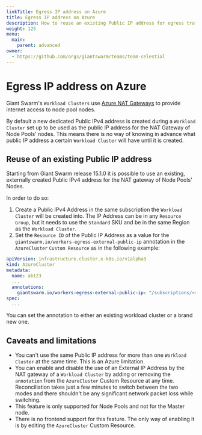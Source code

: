 ```yaml
---
linkTitle: Egress IP address on Azure
title: Egress IP address on Azure
description: How to reuse an existing Public IP address for egress traffic of worker nodes on Azure.
weight: 125
menu:
  main:
    parent: advanced
owner:
  - https://github.com/orgs/giantswarm/teams/team-celestial
---
```


# Egress IP address on Azure

Giant Swarm's `Workload Clusters` use [Azure NAT Gateways](https://docs.microsoft.com/en-us/azure/virtual-network/nat-gateway/nat-overview?ocid=AID754288&wt.mc_id=azfr-c9-scottha,CFID0658) to provide internet access to node pool nodes.

By default a new dedicated Public IPv4 address is created during a `Workload Cluster` set up to be used as the public
IP address for the NAT Gateway of Node Pools' nodes.
This means there is no way of knowing in advance what public IP address a certain `Workload Cluster` will have
until it is created.

## Reuse of an existing Public IP address

Starting from Giant Swarm release 15.1.0 it is possible to use an existing, externally created Public IPv4 address for
the NAT gateway of Node Pools' Nodes.

In order to do so:

1. Create a Public IPv4 Address in the same subscription the `Workload Cluster` will be created into. The IP Address can
be in any `Resource Group`, but it needs to use the `Standard` SKU and be in the same Region as the `Workload Cluster`.
2. Set the `Resource ID` of the Public IP Address as a value for the `giantswarm.io/workers-egress-external-public-ip`
annotation in the `AzureCluster` `Custom Resource` as in the following example:
   
```yaml
apiVersion: infrastructure.cluster.x-k8s.io/v1alpha3
kind: AzureCluster
metadata:
  name: ab123
  ...
  annotations:
    giantswarm.io/workers-egress-external-public-ip: "/subscriptions/<subscription ID>/resourceGroups/<resource group>/providers/Microsoft.Network/publicIPAddresses/<public ip name>"
spec:
  ...
```

You can set the annotation to either an existing workload cluster or a brand new one.

## Caveats and limitations

- You can't use the same Public IP address for more than one `Workload Cluster` at the same time. This is an Azure limitation. 
- You can enable and disable the use of an External IP Address by the NAT gateway of a `Workload Cluster` by adding or
  removing the `annotation` from the `AzureCluster` Custom Resource at any time. Reconciliation takes just a few minutes to switch
  between the two modes and there shouldn't be any significant network packet loss while switching.
- This feature is only supported for Node Pools and not for the Master node.
- There is no frontend support for this feature. The only way of enabling it is by editing the `AzureCluster` Custom Resource.

